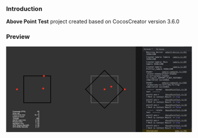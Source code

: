 ### Introduction
**Above Point Test** project created based on CocosCreator version 3.6.0

### Preview
![image](../../../image/202203/2022030541.png)